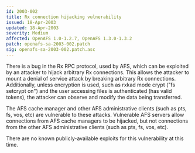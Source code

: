```yaml
---
id: 2003-002
title: Rx connection hijacking vulnerability
issued: 18-Apr-2003
updated: 18-Apr-2003
severity: Medium
affected: OpenAFS 1.0-1.2.7, OpenAFS 1.3.0-1.3.2
patch: openafs-sa-2003-002.patch
sig: openafs-sa-2003-002.patch.asc
---
```


There is a bug in the Rx RPC protocol, used by AFS, which can be
exploited by an attacker to hijack arbitrary Rx connections. This allows
the attacker to mount a denial of service attack by breaking arbitrary
Rx connections. Additionally, unless encryption is used, such as rxkad
mode crypt ("fs setcrypt on") and the user accessing files is
authenticated (has valid tokens), the attacker can observe and modify
the data being transferred.

The AFS cache manager and other AFS administrative clients (such as pts,
fs, vos, etc) are vulnerable to these attacks. Vulnerable AFS servers
allow connections from AFS cache managers to be hijacked, but not
connections from the other AFS administrative clients (such as pts, fs,
vos, etc).

There are no known publicly-available exploits for this vulnerability at
this time.

